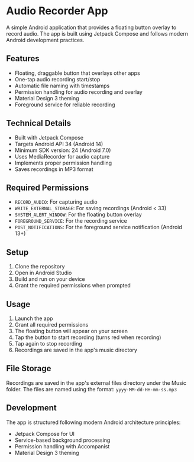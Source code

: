 # Audio Recorder App

A simple Android application that provides a floating button overlay to record audio. The app is built using Jetpack Compose and follows modern Android development practices.

## Features

- Floating, draggable button that overlays other apps
- One-tap audio recording start/stop
- Automatic file naming with timestamps
- Permission handling for audio recording and overlay
- Material Design 3 theming
- Foreground service for reliable recording

## Technical Details

- Built with Jetpack Compose
- Targets Android API 34 (Android 14)
- Minimum SDK version: 24 (Android 7.0)
- Uses MediaRecorder for audio capture
- Implements proper permission handling
- Saves recordings in MP3 format

## Required Permissions

- `RECORD_AUDIO`: For capturing audio
- `WRITE_EXTERNAL_STORAGE`: For saving recordings (Android < 33)
- `SYSTEM_ALERT_WINDOW`: For the floating button overlay
- `FOREGROUND_SERVICE`: For the recording service
- `POST_NOTIFICATIONS`: For the foreground service notification (Android 13+)

## Setup

1. Clone the repository
2. Open in Android Studio
3. Build and run on your device
4. Grant the required permissions when prompted

## Usage

1. Launch the app
2. Grant all required permissions
3. The floating button will appear on your screen
4. Tap the button to start recording (turns red when recording)
5. Tap again to stop recording
6. Recordings are saved in the app's music directory

## File Storage

Recordings are saved in the app's external files directory under the Music folder. The files are named using the format:
`yyyy-MM-dd-HH-mm-ss.mp3`

## Development

The app is structured following modern Android architecture principles:

- Jetpack Compose for UI
- Service-based background processing
- Permission handling with Accompanist
- Material Design 3 theming 